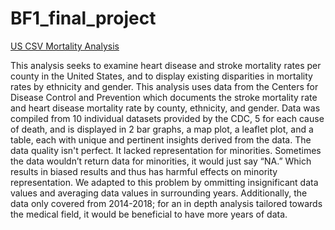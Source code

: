 # BF1_final_project

[US CSV Mortality Analysis](https://tokazakiuw.shinyapps.io/BF1-CVD_Mortality/ "link to shinyapps.io page")

This analysis seeks to examine heart disease and stroke mortality rates per county in the United States, and to display existing disparities in mortality rates by ethnicity and gender. This analysis uses data from the Centers for Disease Control and Prevention which documents the stroke mortality rate and heart disease mortality rate by county, ethnicity, and gender.  Data was compiled from 10 individual datasets provided by the CDC, 5 for each cause of death, and is displayed in 2 bar graphs, a map plot, a leaflet plot, and a table, each with unique and pertinent insights derived from the data. The data quality isn't perfect. It lacked representation for minorities. Sometimes the data wouldn’t return data for minorities, it would just say “NA.”  Which results in biased results and thus has harmful effects on minority representation. We adapted to this problem by ommitting insignificant data values and averaging data values in surrounding years. Additionally, the data only covered from 2014-2018; for an in depth analysis tailored towards the medical field, it would be beneficial to have more years of data.